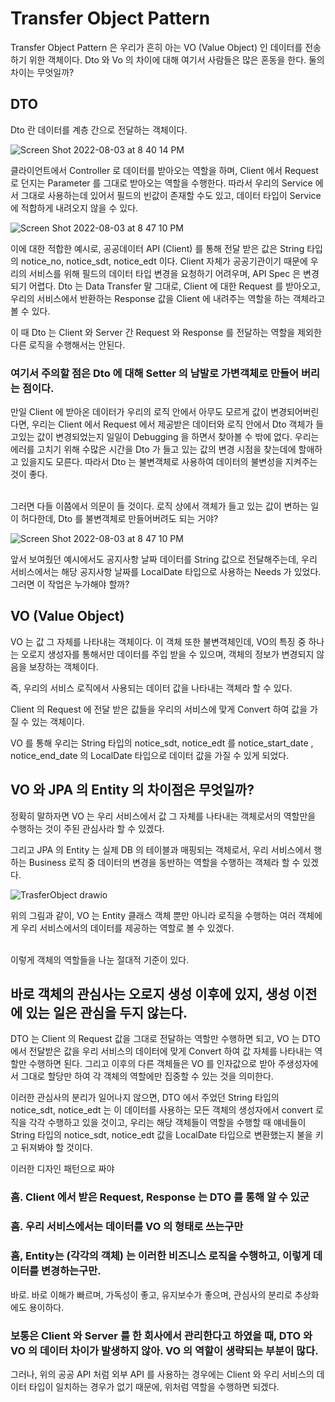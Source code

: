 # Transfer Object Pattern

Transfer Object Pattern 은 우리가 흔히 아는 VO (Value Object) 인 데이터를 전송하기 위한 객체이다.
Dto 와 Vo 의 차이에 대해 여기서 사람들은 많은 혼동을 한다. 둘의 차이는 무엇일까?

## DTO
Dto 란 데이터를 계층 간으로 전달하는 객체이다.

![Screen Shot 2022-08-03 at 8 40 14 PM](https://user-images.githubusercontent.com/41246605/182613086-c177f820-8d3d-481b-a4b7-186c97354441.png)


클라이언트에서 Controller 로 데이터를 받아오는 역할을 하며, Client 에서 Request 로 던지는 Parameter 를 그대로 받아오는 역할을 수행한다. 
따라서 우리의 Service 에서 그대로 사용하는데 있어서 필드의 빈값이 존재할 수도 있고, 데이터 타입이 Service 에 적합하게 내려오지 않을 수 있다.


![Screen Shot 2022-08-03 at 8 47 10 PM](https://user-images.githubusercontent.com/41246605/182612886-60299272-f69f-41b7-b2be-8fde2d0302c8.png)


이에 대한 적합한 예시로, 공공데이터 API (Client) 를 통해 전달 받은 값은 String 타입의 notice_no, notice_sdt, notice_edt 이다. 
Client 자체가 공공기관이기 때문에 우리의 서비스를 위해 필드의 데이터 타입 변경을 요청하기 어려우며, API Spec 은 변경되기 어렵다.
Dto 는 Data Transfer 말 그대로, Client 에 대한 Request 를 받아오고, 우리의 서비스에서 반환하는 Response 값을 Client 에 내려주는 역할을 하는 객체라고 볼 수 있다.

이 때 Dto 는 Client 와 Server 간 Request 와 Response 를 전달하는 역할을 제외한 다른 로직을 수행해서는 안된다.


### 여기서 주의할 점은 Dto 에 대해 Setter 의 남발로 가변객체로 만들어 버리는 점이다.

만일 Client 에 받아온 데이터가 우리의 로직 안에서 아무도 모르게 값이 변경되어버린다면, 
우리는 Client 에서 Request 에서 제공받은 데이터와 로직 안에서 Dto 객체가 들고있는 값이 변경되었는지 일일이 Debugging 을 하면서 찾아볼 수 밖에 없다.
우리는 에러를 고치기 위해 수많은 시간을 Dto 가 들고 있는 값의 변경 시점을 찾는데에 할애하고 있을지도 모른다.
따라서 Dto 는 불변객체로 사용하여 데이터의 불변성을 지켜주는 것이 좋다.


<br />
그러면 다들 이쯤에서 의문이 들 것이다.
로직 상에서 객체가 들고 있는 값이 변하는 일이 허다한데, Dto 를 불변객체로 만들어버려도 되는 거야?


![Screen Shot 2022-08-03 at 8 47 10 PM](https://user-images.githubusercontent.com/41246605/182612886-60299272-f69f-41b7-b2be-8fde2d0302c8.png)

앞서 보여줬던 예시에서도 공지사항 날짜 데이터를 String 값으로 전달해주는데, 
우리 서비스에서는 해당 공지사항 날짜를 LocalDate 타입으로 사용하는 Needs 가 있었다. 그러면 이 작업은 누가해야 할까?


## VO (Value Object)
VO 는 값 그 자체를 나타내는 객체이다. 이 객체 또한 불변객체인데, VO의 특징 중 하나는 오로지 생성자를 통해서만 데이터를 주입 받을 수 있으며, 
객체의 정보가 변경되지 않음을 보장하는 객체이다.

즉, 우리의 서비스 로직에서 사용되는 데이터 값을 나타내는 객체라 할 수 있다.

Client 의 Request 에 전달 받은 값들을 우리의 서비스에 맞게 Convert 하여 값을 가질 수 있는 객체이다.

VO 를 통해 우리는 String 타입의 notice_sdt, notice_edt 를 notice_start_date , notice_end_date 의 LocalDate 타입으로 데이터 값을 가질 수 있게 되었다.


## VO 와 JPA 의 Entity 의 차이점은 무엇일까?

정확히 말하자면 VO 는 우리 서비스에서 값 그 자체를 나타내는 객체로서의 역할만을 수행하는 것이 주된 관심사라 할 수 있겠다.

그리고 JPA 의 Entity 는 실제 DB 의 테이블과 매핑되는 객체로서, 우리 서비스에서 행하는 Business 로직 중 데이터의 변경을 동반하는 역할을 수행하는 객체라 할 수 있겠다.

![TrasferObject drawio](https://user-images.githubusercontent.com/41246605/182613792-ad803569-1fa9-45e4-8e0e-593e7b231754.png)

위의 그림과 같이, VO 는 Entity 클래스 객체 뿐만 아니라 로직을 수행하는 여러 객체에게 우리 서비스에서의 데이터를 제공하는 역할로 볼 수 있겠다.


<br/>
이렇게 객체의 역할들을 나눈 절대적 기준이 있다. 

## 바로 객체의 관심사는 오로지 생성 이후에 있지, 생성 이전에 있는 일은 관심을 두지 않는다.

DTO 는 Client 의 Request 값을 그대로 전달하는 역할만 수행하면 되고, VO 는 DTO 에서 전달받은 값을 우리 서비스의 데이터에 맞게 Convert 하여 값 자체를 나타내는 역할만 수행하면 된다. 그리고 이후의 다른 객체들은 VO 를 인자값으로 받아 주생성자에서 그대로 할당만 하여 각 객체의 역할에만 집중할 수 있는 것을 의미한다.

이러한 관심사의 분리가 일어나지 않으면, DTO 에서 주었던 String 타입의 notice_sdt, notice_edt 는 이 데이터를 사용하는 모든 객체의 생성자에서 convert 로직을 각각 수행하고 있을 것이고, 우리는 해당 객체들이 역할을 수행할 때 얘네들이 String 타입의 notice_sdt, notice_edt 값을 LocalDate 타입으로 변환했는지 불을 키고 뒤져봐야 할 것이다.

이러한 디자인 패턴으로 짜야

### 흠. Client 에서 받은 Request, Response 는 DTO 를 통해 알 수 있군

### 흠. 우리 서비스에서는 데이터를 VO 의 형태로 쓰는구만

### 흠, Entity는 (각각의 객체) 는 이러한 비즈니스 로직을 수행하고, 이렇게 데이터를 변경하는구만.

바로. 바로 이해가 빠르며, 가독성이 좋고, 유지보수가 좋으며, 관심사의 분리로 추상화에도 용이하다.

### 보통은 Client 와 Server 를 한 회사에서 관리한다고 하였을 때, DTO 와 VO 의 데이터 차이가 발생하지 않아. VO 의 역할이 생략되는 부분이 많다.

그러나, 위의 공공 API 처럼 외부 API 를 사용하는 경우에는 Client 와 우리 서비스의 데이터 타입이 일치하는 경우가 없기 때문에, 위처럼 역할을 수행하면 되겠다.
